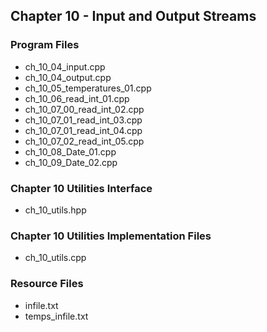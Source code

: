 ## Chapter 10 - Input and Output Streams

### Program Files
* ch\_10\_04\_input.cpp
* ch\_10\_04\_output.cpp
* ch\_10\_05\_temperatures\_01.cpp
* ch\_10\_06\_read\_int\_01.cpp
* ch\_10\_07\_00\_read\_int\_02.cpp
* ch\_10\_07\_01\_read\_int\_03.cpp
* ch\_10\_07\_01\_read\_int\_04.cpp
* ch\_10\_07\_02\_read\_int\_05.cpp
* ch\_10\_08\_Date\_01.cpp
* ch\_10\_09\_Date\_02.cpp 

### Chapter 10 Utilities Interface
* ch\_10\_utils.hpp

### Chapter 10 Utilities Implementation Files
* ch\_10\_utils.cpp

### Resource Files
* infile.txt
* temps\_infile.txt
